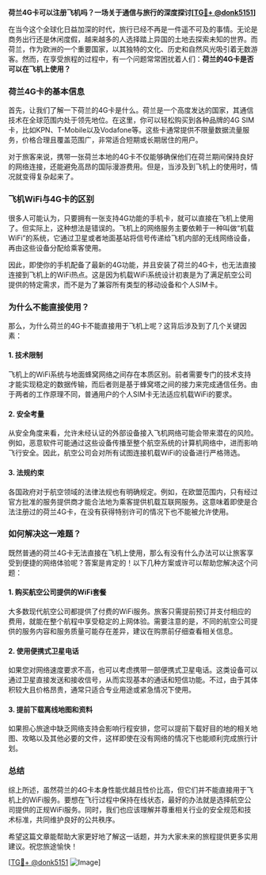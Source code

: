 **荷兰4G卡可以注册飞机吗？一场关于通信与旅行的深度探讨[[TG💪+ @donk5151](https://t.me/s/donk5151)]**

在当今这个全球化日益加深的时代，旅行已经不再是一件遥不可及的事情。无论是商务出行还是休闲度假，越来越多的人选择踏上异国的土地去探索未知的世界。而荷兰，作为欧洲的一个重要国家，以其独特的文化、历史和自然风光吸引着无数游客。然而，在享受旅程的过程中，有一个问题常常困扰着人们：**荷兰的4G卡是否可以在飞机上使用？**

### 荷兰4G卡的基本信息

首先，让我们了解一下荷兰的4G卡是什么。荷兰是一个高度发达的国家，其通信技术在全球范围内处于领先地位。在这里，你可以轻松购买到各种品牌的4G SIM卡，比如KPN、T-Mobile以及Vodafone等。这些卡通常提供不限量数据流量服务，价格合理且覆盖范围广，非常适合短期或长期居住的用户。

对于旅客来说，携带一张荷兰本地的4G卡不仅能够确保他们在荷兰期间保持良好的网络连接，还能避免高昂的国际漫游费用。但是，当涉及到飞机上的使用时，情况就变得复杂起来了。

### 飞机WiFi与4G卡的区别

很多人可能认为，只要拥有一张支持4G功能的手机卡，就可以直接在飞机上使用了。但实际上，这种想法是错误的。飞机上的网络服务主要依赖于一种叫做“机载WiFi”的系统，它通过卫星或者地面基站将信号传递给飞机内部的无线网络设备，再由这些设备分配给乘客使用。

因此，即使你的手机配备了最新的4G功能，并且安装了荷兰的4G卡，也无法直接连接到飞机上的WiFi热点。这是因为机载WiFi系统设计初衷是为了满足航空公司提供的特定需求，而不是为了兼容所有类型的移动设备和个人SIM卡。

### 为什么不能直接使用？

那么，为什么荷兰的4G卡不能直接用于飞机上呢？这背后涉及到了几个关键因素：

#### 1. 技术限制
飞机上的WiFi系统与地面蜂窝网络之间存在本质区别。前者需要专门的技术支持才能实现稳定的数据传输，而后者则是基于蜂窝塔之间的接力来完成通信任务。由于两者的工作原理不同，普通用户的个人SIM卡无法适应机载WiFi的要求。

#### 2. 安全考量
从安全角度来看，允许未经认证的外部设备接入飞机网络可能会带来潜在的风险。例如，恶意软件可能通过这些设备传播至整个航空系统的计算机网络中，进而影响飞行安全。因此，航空公司会对所有试图连接机载WiFi的设备进行严格筛选。

#### 3. 法规约束
各国政府对于航空领域的法律法规也有明确规定。例如，在欧盟范围内，只有经过官方批准的服务提供商才能合法地为乘客提供机载互联网服务。这意味着即使是合法注册过的荷兰4G卡，在没有获得特别许可的情况下也不能被允许使用。

### 如何解决这一难题？

既然普通的荷兰4G卡无法直接在飞机上使用，那么有没有什么办法可以让旅客享受到便捷的网络体验呢？答案是肯定的！以下几种方案或许可以帮助您解决这个问题：

#### 1. 购买航空公司提供的WiFi套餐
大多数现代航空公司都提供了付费的WiFi服务。旅客只需提前预订并支付相应的费用，就能在整个航程中享受稳定的上网体验。需要注意的是，不同的航空公司提供的服务内容和服务质量可能存在差异，建议在购票前仔细查看相关信息。

#### 2. 使用便携式卫星电话
如果您对网络速度要求不高，也可以考虑携带一部便携式卫星电话。这类设备可以通过卫星直接发送和接收信号，从而实现基本的通话和短信功能。不过，由于其体积较大且价格昂贵，通常只适合专业用途或紧急情况下使用。

#### 3. 提前下载离线地图和资料
如果担心旅途中缺乏网络支持会影响行程安排，您可以提前下载好目的地的相关地图、攻略以及其他必要的文件，这样即使在没有网络的情况下也能顺利完成旅行计划。

### 总结

综上所述，虽然荷兰的4G卡本身性能优越且性价比高，但它们并不能直接用于飞机上的WiFi服务。要想在飞行过程中保持在线状态，最好的办法就是选择航空公司提供的正规WiFi服务。同时，我们也应该理解并尊重相关行业的安全规范和技术标准，共同维护良好的公共秩序。

希望这篇文章能帮助大家更好地了解这一话题，并为大家未来的旅程提供更多实用建议。祝您旅途愉快！

[[TG💪+ @donk5151](https://t.me/s/donk5151) ![Image](https://i.postimg.cc/rwNCRYN7/Snipaste-2025-04-30-17-27-05.png)]